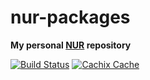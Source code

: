 # nur-packages

**My personal [NUR](https://github.com/nix-community/NUR) repository**

[![Build Status](https://travis-ci.com/metadark/nur-packages.svg?branch=master)](https://travis-ci.com/metadark/nur-packages)
[![Cachix Cache](https://img.shields.io/badge/cachix-metadark-blue.svg)](https://metadark.cachix.org)
